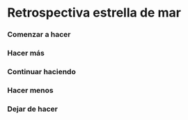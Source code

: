 # Retrospectiva estrella de mar 

### Comenzar a hacer

### Hacer más

### Continuar haciendo

### Hacer menos

### Dejar de hacer
